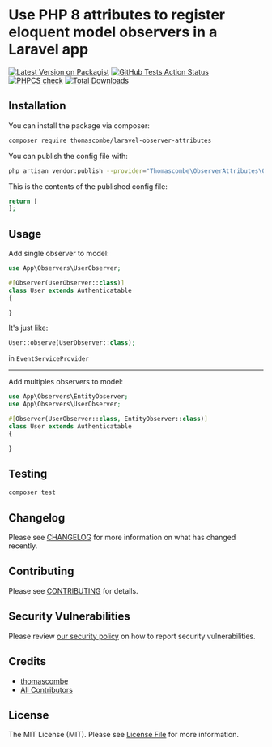 # Use PHP 8 attributes to register eloquent model observers in a Laravel app

[![Latest Version on Packagist](https://img.shields.io/packagist/v/thomascombe/laravel-observer-attributes.svg?style=flat-square)](https://packagist.org/packages/thomascombe/laravel-observer-attributes)
[![GitHub Tests Action Status](https://img.shields.io/github/workflow/status/thomascombe/laravel-observer-attributes/run-tests?label=tests)](https://github.com/thomascombe/laravel-observer-attributes/actions?query=workflow%3Arun-tests+branch%3Amaster)
[![PHPCS check](https://github.com/thomascombe/laravel-observer-attributes/actions/workflows/phpcs.yml/badge.svg)](https://github.com/thomascombe/laravel-observer-attributes/actions/workflows/phpcs.yml)
[![Total Downloads](https://img.shields.io/packagist/dt/thomascombe/laravel-observer-attributes.svg?style=flat-square)](https://packagist.org/packages/thomascombe/laravel-observer-attributes)

## Installation

You can install the package via composer:

```bash
composer require thomascombe/laravel-observer-attributes
```

You can publish the config file with:
```bash
php artisan vendor:publish --provider="Thomascombe\ObserverAttributes\ObserverAttributesServiceProvider" --tag="laravel-observer-attributes-config"
```

This is the contents of the published config file:

```php
return [
];
```

## Usage

Add single observer to model:
```php
use App\Observers\UserObserver;

#[Observer(UserObserver::class)]
class User extends Authenticatable 
{

}
```

It's just like:
```php
User::observe(UserObserver::class);
```
in `EventServiceProvider`

--- 
Add multiples observers to model:
```php
use App\Observers\EntityObserver;
use App\Observers\UserObserver;

#[Observer(UserObserver::class, EntityObserver::class)]
class User extends Authenticatable 
{

}
```

## Testing

```bash
composer test
```

## Changelog

Please see [CHANGELOG](CHANGELOG.md) for more information on what has changed recently.

## Contributing

Please see [CONTRIBUTING](.github/CONTRIBUTING.md) for details.

## Security Vulnerabilities

Please review [our security policy](../../security/policy) on how to report security vulnerabilities.

## Credits

- [thomascombe](https://github.com/thomascombe)
- [All Contributors](../../contributors)

## License

The MIT License (MIT). Please see [License File](LICENSE.md) for more information.
